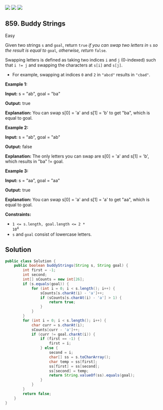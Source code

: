 [![](https://img.shields.io/github/stars/javadev/LeetCode-in-Java?label=Stars&style=flat-square)](https://github.com/javadev/LeetCode-in-Java)
[![](https://img.shields.io/github/forks/javadev/LeetCode-in-Java?label=Fork%20me%20on%20GitHub%20&style=flat-square)](https://github.com/javadev/LeetCode-in-Java/fork)
[![](https://img.shields.io/badge/-LeetCode%20in%20Kotlin-blue?style=flat-square)](https://github.com/javadev/LeetCode-in-Kotlin)

## 859\. Buddy Strings

Easy

Given two strings `s` and `goal`, return `true` _if you can swap two letters in_ `s` _so the result is equal to_ `goal`_, otherwise, return_ `false`_._

Swapping letters is defined as taking two indices `i` and `j` (0-indexed) such that `i != j` and swapping the characters at `s[i]` and `s[j]`.

*   For example, swapping at indices `0` and `2` in `"abcd"` results in `"cbad"`.

**Example 1:**

**Input:** s = "ab", goal = "ba"

**Output:** true

**Explanation:** You can swap s[0] = 'a' and s[1] = 'b' to get "ba", which is equal to goal.

**Example 2:**

**Input:** s = "ab", goal = "ab"

**Output:** false

**Explanation:** The only letters you can swap are s[0] = 'a' and s[1] = 'b', which results in "ba" != goal.

**Example 3:**

**Input:** s = "aa", goal = "aa"

**Output:** true

**Explanation:** You can swap s[0] = 'a' and s[1] = 'a' to get "aa", which is equal to goal.

**Constraints:**

*   <code>1 <= s.length, goal.length <= 2 * 10<sup>4</sup></code>
*   `s` and `goal` consist of lowercase letters.

## Solution

```java
public class Solution {
    public boolean buddyStrings(String s, String goal) {
        int first = -1;
        int second;
        int[] sCounts = new int[26];
        if (s.equals(goal)) {
            for (int i = 0; i < s.length(); i++) {
                sCounts[s.charAt(i) - 'a']++;
                if (sCounts[s.charAt(i) - 'a'] > 1) {
                    return true;
                }
            }
        }
        for (int i = 0; i < s.length(); i++) {
            char curr = s.charAt(i);
            sCounts[curr - 'a']++;
            if (curr != goal.charAt(i)) {
                if (first == -1) {
                    first = i;
                } else {
                    second = i;
                    char[] ss = s.toCharArray();
                    char temp = ss[first];
                    ss[first] = ss[second];
                    ss[second] = temp;
                    return String.valueOf(ss).equals(goal);
                }
            }
        }
        return false;
    }
}
```